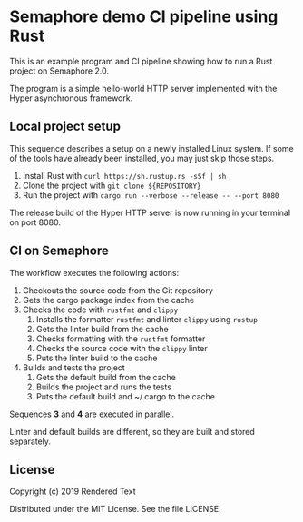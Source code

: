 # Semaphore demo CI pipeline using Rust

This is an example program and CI pipeline showing how to run a Rust project on Semaphore 2.0.

The program is a simple hello-world HTTP server implemented with the Hyper asynchronous framework.

## Local project setup

This sequence describes a setup on a newly installed Linux system. If some of the tools have already been installed, you may just skip those steps.

1. Install Rust with `curl https://sh.rustup.rs -sSf | sh`
2. Clone the project with `git clone ${REPOSITORY}`
3. Run the project with `cargo run --verbose --release -- --port 8080`

The release build of the Hyper HTTP server is now running in your terminal on port 8080.

## CI on Semaphore

The workflow executes the following actions:
1. Checkouts the source code from the Git repository
2. Gets the cargo package index from the cache
3. Checks the code with `rustfmt` and `clippy`
   1. Installs the formatter `rustfmt` and linter `clippy` using `rustup`
   2. Gets the linter build from the cache
   3. Checks formatting with the `rustfmt` formatter
   4. Checks the source code with the `clippy` linter
   5. Puts the linter build to the cache
4. Builds and tests the project
   1. Gets the default build from the cache
   2. Builds the project and runs the tests
   3. Puts the default build and ~/.cargo to the cache

Sequences **3** and **4** are executed in parallel.

Linter and default builds are different, so they are built and stored separately.

## License

Copyright (c) 2019 Rendered Text

Distributed under the MIT License. See the file LICENSE.
